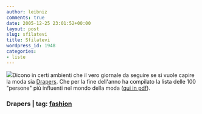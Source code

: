 ```yaml
---
author: leibniz
comments: true
date: 2005-12-25 23:01:52+00:00
layout: post
slug: sfilatevi
title: Sfilatevi
wordpress_id: 1948
categories:
- liste
---
```


![](http://www-scf.usc.edu/~edutton/shoe2.jpg)Dicono in certi ambienti che il vero giornale da seguire se si vuole capire la moda sia [Drapers](http://www.drapersonline.com/). Che per la fine dell'anno ha compilato la lista delle 100 "persone" più influenti nel mondo della moda ([qui in pdf](https://live.emapsite20.com/pdf/387/162594.pdf)).

### Drapers | tag: [fashion](http://www.technorati.com/tags/fashion)
